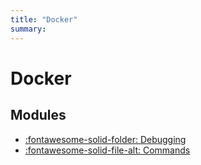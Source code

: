 ```yaml
---
title: "Docker"
summary:
---
```


Docker
===

Modules
---

- [:fontawesome-solid-folder: Debugging](debugging/index.md)
- [:fontawesome-solid-file-alt: Commands](commands.md)
